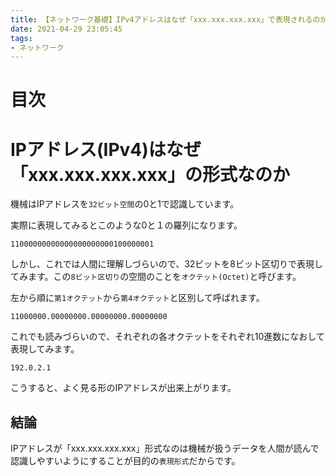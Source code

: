 ```yaml
---
title: 【ネットワーク基礎】IPv4アドレスはなぜ「xxx.xxx.xxx.xxx」で表現されるのか
date: 2021-04-29 23:05:45
tags: 
- ネットワーク
---
```

# 目次
<!-- toc -->
<!-- more -->

# IPアドレス(IPv4)はなぜ「xxx.xxx.xxx.xxx」の形式なのか
機械はIPアドレスを`32ビット空間`の0と1で認識しています。

実際に表現してみるとこのような0と１の羅列になります。
```
11000000000000000000000100000001
```

しかし、これでは人間に理解しづらいので、32ビットを8ビット区切りで表現してみます。この`8ビット区切り`の空間のことを`オクテット(Octet)`と呼びます。

左から順に`第1オクテット`から`第4オクテット`と区別して呼ばれます。
```
11000000.00000000.00000000.00000000
```

これでも読みづらいので、それぞれの各オクテットをそれぞれ10進数になおして表現してみます。

```
192.0.2.1
```

こうすると、よく見る形のIPアドレスが出来上がります。

## 結論
IPアドレスが「xxx.xxx.xxx.xxx」形式なのは機械が扱うデータを人間が読んで認識しやすいようにすることが目的の`表現形式`だからです。
